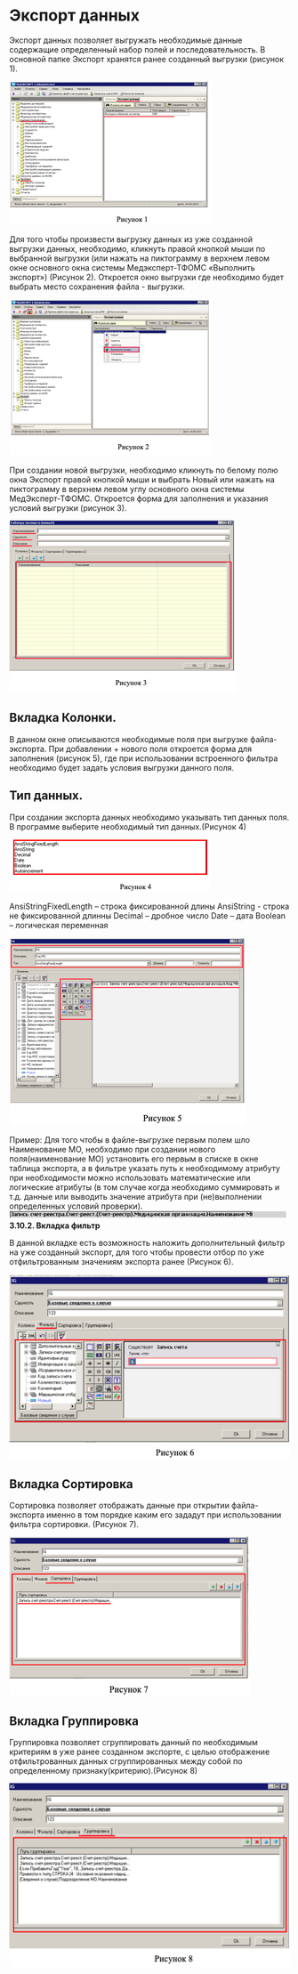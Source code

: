 <!-- TITLE: Экспорт Данных -->
<!-- SUBTITLE: Руководство администратора -->

# 	Экспорт данных
Экспорт данных позволяет выгружать необходимые данные содержащие определенный набор полей и последовательность.
В основной папке Экспорт хранятся ранее созданный выгрузки (рисунок 1).
 
 ![1](/uploads/0000000/1.png "1")
 
Для того чтобы произвести выгрузку данных из уже созданной выгрузки данных, необходимо, кликнуть правой кнопкой мыши по выбранной выгрузки (или нажать на пиктограмму в верхнем левом окне основного окна системы Медэксперт-ТФОМС «Выполнить экспорт») (Рисунок 2). Откроется окно выгрузки где необходимо будет выбрать место сохранения файла - выгрузки.
 
 ![2](/uploads/0000000/2.png "2")
 
При создании новой выгрузки, необходимо кликнуть по белому полю окна Экспорт правой кнопкой мыши и выбрать Новый или нажать на пиктограмму в верхнем левом углу основного окна системы МедЭксперт-ТФОМС. Откроется форма для заполнения и указания условий выгрузки (рисунок 3).
 
![3](/uploads/0000000/3.png "3")

##  Вкладка   Колонки.

В данном окне описываются необходимые поля при выгрузке файла-экспорта.
При добавлении + нового поля откроется форма для заполнения (рисунок 5), где при использовании встроенного фильтра необходимо будет задать условия выгрузки данного поля.

## 	Тип данных. 

При создании экспорта данных необходимо указывать тип данных поля. В программе выберите необходимый тип данных.(Рисунок 4)
 
![4](/uploads/0000000/4.png "4")

AnsiStringFixedLength – строка фиксированной длины
AnsiString  - строка не фиксированной длинны
Decimal – дробное число
Date – дата
Boolean – логическая переменная

 ![5](/uploads/0000000/5.png "5")

Пример: Для того чтобы в файле-выгрузке первым полем шло Наименование МО, необходимо при создании нового поля(наименование МО) установить его первым в списке в окне таблица экспорта, а  в фильтре указать путь к необходимому атрибуту при необходимости можно использовать математические или логические атрибуты (в том случае когда необходимо суммировать и т.д. данные или  выводить значение атрибута при (не)выполнении определенных условий проверки).  
![2019 09 20 14 32 46](/uploads/0000000/--2019-09-20--14-32-46.png "2019 09 20 14 32 46")
**3.10.2. Вкладка фильтр**

В данной вкладке есть возможность наложить дополнительный фильтр на уже созданный экспорт, для того чтобы провести отбор по уже отфильтрованным значениям экспорта ранее (Рисунок 6). 
 
 ![6](/uploads/0000000/6.png "6")
 
## 	Вкладка Сортировка
Сортировка позволяет отображать данные при открытии файла-экспорта именно в том порядке каким его зададут при использовании фильтра сортировки. (Рисунок 7).
 
 ![7](/uploads/0000000/7.png "7")
 
## 	Вкладка Группировка
Группировка позволяет сгруппировать данный по необходимым критериям в уже ранее созданном экспорте, с целью отображение отфильтрованных данных сгруппированных между собой по определенному признаку(критерию).(Рисунок 8)

![8](/uploads/0000000/8.png "8")
